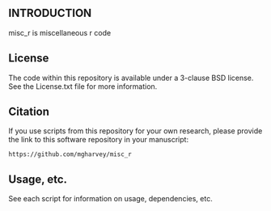 INTRODUCTION
-------

misc_r is miscellaneous r code

License
-------

The code within this repository is available under a 3-clause BSD license. See the License.txt file 
for more information.

Citation
--------

If you use scripts from this repository for your own research, please provide the link to this software repository in your manuscript:

    https://github.com/mgharvey/misc_r

Usage, etc.
--------

See each script for information on usage, dependencies, etc.